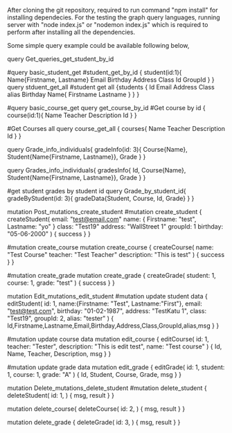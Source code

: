 After cloning the git repository, required to run command "npm install" for installing dependecies.
For the testing the graph query languages, running server with "node index.js" or "nodemon index.js" which is required to perform after installing all the dependencies.

Some simple query example could be available following below,

query Get_queries_get_student_by_id

#query basic_student_get
#student_get_by_id
{
  student(id:1){
    Name{Firstname, Lastname}
    Email
    Birthday
    Address
    Class
    Id
    GroupId
  }
}
query stduent_get_all
#student get all
{students
  {
    Id
    Email
    Address
    Class
    alias
    Birthday
    Name{
    	Firstname 
      Lastname
  	}
  }
}

#query basic_course_get
query get_course_by_id
#Get course by id
{
  course(id:1){
    Name
    Teacher
    Description
    Id
  }
}

#Get Courses all
query course_get_all
{
  courses{
    Name
    Teacher
    Description
    Id 
  }
}

query Grade_info_individuals{
  gradeInfo(id: 3){
    Course{Name}, Student{Name{Firstname, Lastname}}, Grade
  }
}

query Grades_info_individuals{
  gradesInfo{
    Id,
    Course{Name}, Student{Name{Firstname, Lastname}}, Grade
  }
}

#get student grades by student id
query Grade_by_student_id{
  gradeByStudent(id: 3){
    gradeData{Student, Course, Id, Grade}
  }
}

mutation Post_mutations_create_student
#mutation create_student
{
  createStudent(
    email: "test@email.com"
    name: { Firstname: "test", Lastname: "yo" }
    class: "Test19"
		address: "WallStreet 1"
    groupId: 1
    birthday: "05-06-2000"
  ) {
    success
  }
}

#mutation create_course
mutation create_course {
  createCourse(
    name: "Test Course"
		teacher: "Test Teacher"
		description: "This is test"
  ) {
    success
  }
}

#mutation create_grade
mutation create_grade {
  createGrade(
		student: 1,
    course: 1,
    grade: "test"
  ) {
    success
  }
}

mutation Edit_mutations_edit_student 
#mutation update student data
{
  editStudent(
    id: 1,
    name:{Firstname: "Test", Lastname:"First"},
    email: "test@test.com",
    birthday: "01-02-1987",
    address: "TestKatu 1",
    class: "Test19",
    groupId: 2,
    alias: "tester"
  ) {
  Id,Firstname,Lastname,Email,Birthday,Address,Class,GroupId,alias,msg
  }
}

#mutation update course data
mutation edit_course {
  editCourse(
    id: 1,
		teacher: "Tester",
    description: "This is edit test",
    name: "Test course"
  ) {
  Id, Name, Teacher, Description, msg
  }
}

#mutation update grade data
mutation edit_grade {
  editGrade(
    id: 1,
		student: 1,
    course: 1,
    grade: "A"
  ) {
  Id, Student, Course, Grade, msg
  }
}

mutation Delete_mutations_delete_student
#mutation delete_student 
{
  deleteStudent(
    id: 1,
  ) {
  msg, result
  }
}

mutation delete_course{
  deleteCourse(
    id: 2,
  ) {
  msg, result
  }
}

mutation delete_grade
{
  deleteGrade(
    id: 3,
  ) {
  msg, result
  }
}